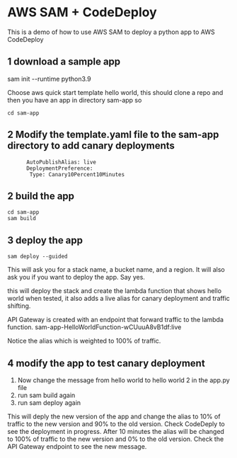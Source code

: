 # AWS SAM + CodeDeploy
This is a demo of how to use AWS SAM to deploy a python app to AWS CodeDeploy

## 1  download a sample app  
sam init --runtime python3.9

Choose aws quick start template hello world, this should clone a repo and then you have an app in directory sam-app so 

````
cd sam-app
````

## 2  Modify the template.yaml file to the sam-app directory to add canary deployments
````
      AutoPublishAlias: live
      DeploymentPreference:
       Type: Canary10Percent10Minutes 
````

## 2 build the app
````
cd sam-app
sam build
````

## 3 deploy the app
````
sam deploy --guided
````

This will ask you for a stack name, a bucket name, and a region.  It will also ask you if you want to deploy the app.  Say yes.

this will deploy the stack and create the lambda function that shows hello world when tested, it also adds a live alias for canary deployment and traffic shifting.

API Gateway is created with an endpoint that forward traffic to the lambda function. 
sam-app-HelloWorldFunction-wCUuuA8vB1df:live

Notice the alias which is weighted to 100% of traffic.


## 4  modify the app to test canary deployment

1. Now change the message from hello world to hello world 2 in the app.py file
2. run sam build again
3. run sam deploy again 

This will deply the new version of the app and change the alias to 10% of traffic to the new version and 90% to the old version. Check CodeDeply to see the deployment in progress.  After 10 minutes the alias will be changed to 100% of traffic to the new version and 0% to the old version.  Check the API Gateway endpoint to see the new message.